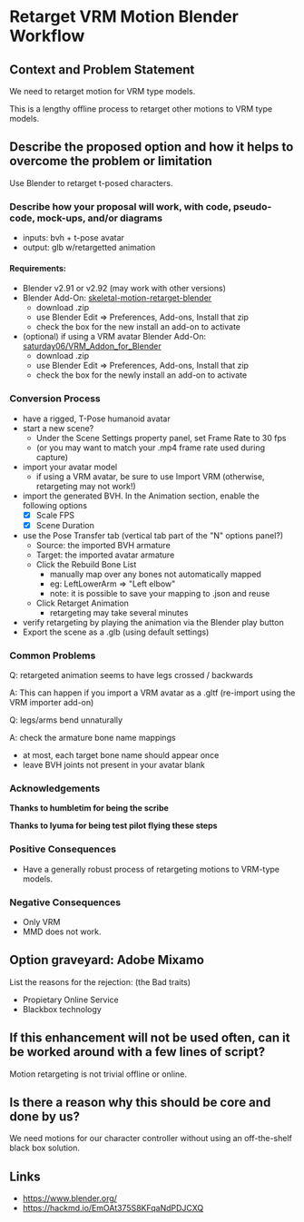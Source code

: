 # Retarget VRM Motion Blender Workflow

## Context and Problem Statement

We need to retarget motion for VRM type models.

This is a lengthy offline process to retarget other motions to VRM type models.

## Describe the proposed option and how it helps to overcome the problem or limitation

Use Blender to retarget t-posed characters.

### Describe how your proposal will work, with code, pseudo-code, mock-ups, and/or diagrams

- inputs: bvh + t-pose avatar
- output: glb w/retargetted animation

#### Requirements:

- Blender v2.91 or v2.92 (may work with other versions)
- Blender Add-On: [skeletal-motion-retarget-blender](https://github.com/fire/skeletal-motion-retarget-blender)
    - download .zip
    - use Blender Edit => Preferences, Add-ons, Install that zip
    - check the box for the new install an add-on to activate
- (optional) if using a VRM avatar Blender Add-On: [saturday06/VRM_Addon_for_Blender](https://github.com/saturday06/VRM_Addon_for_Blender/releases/)
    - download .zip
    - use Blender Edit => Preferences, Add-ons, Install that zip
    - check the box for the newly install an add-on to activate

### Conversion Process

- have a rigged, T-Pose humanoid avatar
- start a new scene?
    - Under the Scene Settings property panel, set Frame Rate to 30 fps
    - (or you may want to match your .mp4 frame rate used during capture)
- import your avatar model
    - if using a VRM avatar, be sure to use Import VRM (otherwise, retargeting may not work!)
- import the generated BVH. In the Animation section, enable the following options
    - [x] Scale FPS
    - [x] Scene Duration
- use the Pose Transfer tab (vertical tab part of the "N" options panel?)
    - Source: the imported BVH armature
    - Target: the imported avatar armature
    - Click the Rebuild Bone List
        - manually map over any bones not automatically mapped
        - eg: LeftLowerArm => "Left elbow"
        - note: it is possible to save your mapping to .json and reuse
    - Click Retarget Animation
        - retargeting may take several minutes
- verify retargeting by playing the animation via the Blender play button
- Export the scene as a .glb (using default settings)

### Common Problems

Q: retargeted animation seems to have legs crossed / backwards

A: This can happen if you import a VRM avatar as a .gltf (re-import using the VRM importer add-on)

Q: legs/arms bend unnaturally 

A: check the armature bone name mappings
  - at most, each target bone name should appear once
  - leave BVH joints not present in your avatar blank

### Acknowledgements

**Thanks to humbletim for being the scribe**

**Thanks to lyuma for being test pilot flying these steps**

### Positive Consequences <!-- optional -->

- Have a generally robust process of retargeting motions to VRM-type models.

### Negative Consequences <!-- optional -->

- Only VRM
- MMD does not work.

## Option graveyard: Adobe Mixamo

List the reasons for the rejection: (the Bad traits)

* Propietary Online Service
* Blackbox technology

## If this enhancement will not be used often, can it be worked around with a few lines of script?

Motion retargeting is not trivial offline or online.

## Is there a reason why this should be core and done by us?

We need motions for our character controller without using an off-the-shelf black box solution.

## Links <!-- optional -->

- https://www.blender.org/
- https://hackmd.io/EmOAt375S8KFqaNdPDJCXQ
